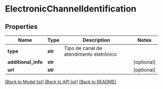 # ElectronicChannelIdentification

## Properties
Name | Type | Description | Notes
------------ | ------------- | ------------- | -------------
**type** | **str** | Tipo de canal de atendimento eletrônico | 
**additional_info** | **str** |  | [optional] 
**url** | **str** |  | [optional] 

[[Back to Model list]](../README.md#documentation-for-models) [[Back to API list]](../README.md#documentation-for-api-endpoints) [[Back to README]](../README.md)

